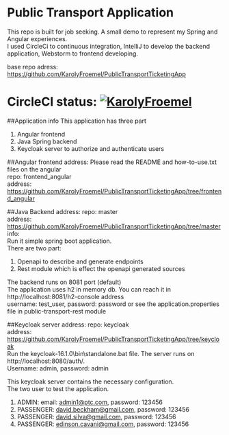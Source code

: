 # Public Transport Application

This repo is built for job seeking. A small demo to represent my Spring and Angular experiences. <br>
I used CircleCi to continuous integration, IntelliJ to develop the backend application, Webstorm to frontend developing. <br>

base repo adress: https://github.com/KarolyFroemel/PublicTransportTicketingApp

# CircleCI status: [![KarolyFroemel](https://circleci.com/gh/KarolyFroemel/PublicTransportTicketingApp.svg?style=svg)](https://circleci.com/gh/KarolyFroemel/PublicTransportTicketingApp)

##Application info
This application has three part <br>
1. Angular frontend
2. Java Spring backend
3. Keycloak server to authorize and authenticate users

##Angular frontend address:
Please read the README and how-to-use.txt files on the angular <br>
repo: frontend_angular <br> 
address: https://github.com/KarolyFroemel/PublicTransportTicketingApp/tree/frontend_angular

##Java Backend address:
repo: master <br>
address: https://github.com/KarolyFroemel/PublicTransportTicketingApp/tree/master <br>
info: <br>
Run it simple spring boot application. <br>
There are two part: <br>
1. Openapi to describe and generate endpoints
2. Rest module which is effect the openapi generated sources <br>

The backend runs on 8081 port (default) <br>
The application uses h2 in memory db. You can reach it in http://localhost:8081/h2-console address <br>
username: test_user, password: password or see the application.properties file in public-transport-rest module


##Keycloak server address:
repo: keycloak <br>
address: https://github.com/KarolyFroemel/PublicTransportTicketingApp/tree/keycloak <br>
Run the keycloak-16.1.0\bin\standalone.bat file. The server runs on http://localhost:8080/auth/. <br>
Username: admin, password: admin

This keycloak server contains the necessary configuration. <br>
The two user to test the application. <br>
1. ADMIN: email: admin1@ptc.com, password: 123456
2. PASSENGER: david.beckham@gmail.com, password: 123456
4. PASSENGER: david.silva@gmail.com, password: 123456
5. PASSENGER: edinson.cavani@gmail.com, password: 123456

